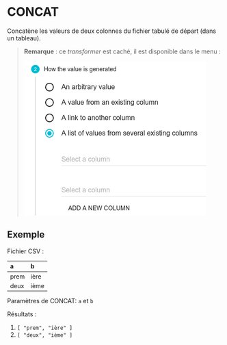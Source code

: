 # CONCAT

Concatène les valeurs de deux colonnes du fichier tabulé de départ \(dans un tableau\).

> **Remarque** : ce _transformer_ est caché, il est disponible dans le menu :
>
> ![](/assets/AdminModeleConcat.png)

## Exemple

Fichier CSV :

| a | b |
| :--- | :--- |
| prem | ière |
| deux | ième |

Paramètres de CONCAT: `a` et `b`

Résultats :

1. `[ "prem", "ière" ]`
2. `[ "deux", "ième" ]`





